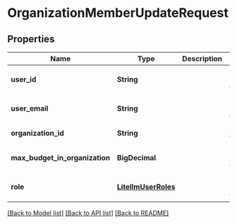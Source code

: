 # OrganizationMemberUpdateRequest
## Properties

| Name | Type | Description | Notes |
|------------ | ------------- | ------------- | -------------|
| **user\_id** | **String** |  | [optional] [default to null] |
| **user\_email** | **String** |  | [optional] [default to null] |
| **organization\_id** | **String** |  | [default to null] |
| **max\_budget\_in\_organization** | **BigDecimal** |  | [optional] [default to null] |
| **role** | [**LitellmUserRoles**](LitellmUserRoles.md) |  | [optional] [default to null] |

[[Back to Model list]](../README.md#documentation-for-models) [[Back to API list]](../README.md#documentation-for-api-endpoints) [[Back to README]](../README.md)


